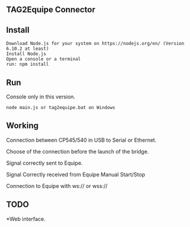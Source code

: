 TAG2Equipe Connector 
------------------------------

Install
-------
    Download Node.js for your system on https://nodejs.org/en/ (Version 6.10.2 at least)
    Install Node.js
    Open a console or a terminal
    run: npm install 
   
Run
--------

Console only in this version.

    node main.js or tag2equipe.bat on Windows

Working
---------
Connection between CP545/540 in USB to Serial or Ethernet.

Choose of the connection before the launch of the bridge.

Signal correctly sent to Equipe.

Signal Correctly received from Equipe Manual Start/Stop

Connection to Equipe with ws:// or wss:// 


TODO
---------
*Web interface.


